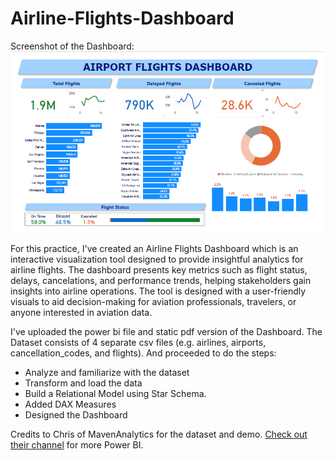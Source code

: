 # Airline-Flights-Dashboard

Screenshot of the Dashboard:<br/>
![Alt text](/screenshots/dashboard-screenshot.png?raw=true "Screenshot of Airline Flights Dashboard")

For this practice, I've created an Airline Flights Dashboard which is an interactive visualization tool designed to provide insightful analytics for airline flights. The dashboard presents key metrics such as flight status, delays, cancelations, and performance trends, helping stakeholders gain insights into airline operations. The tool is designed with a user-friendly visuals to aid decision-making for aviation professionals, travelers, or anyone interested in aviation data.

I've uploaded the power bi file and static pdf version of the Dashboard. The Dataset consists of 4 separate csv files (e.g. airlines, airports, cancellation_codes, and flights).
And proceeded to do the steps:
- Analyze and familiarize with the dataset
- Transform and load the data
- Build a Relational Model using Star Schema.
- Added DAX Measures
- Designed the Dashboard

Credits to Chris of MavenAnalytics for the dataset and demo. <a href="https://www.youtube.com/@MavenAnalytics">Check out their channel</a> for more Power BI.



